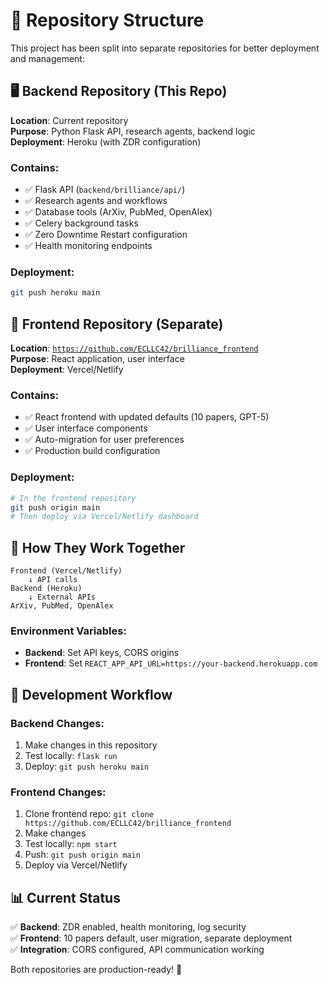 # 📁 Repository Structure

This project has been split into separate repositories for better deployment and management:

## 🖥️ **Backend Repository** (This Repo)
**Location**: Current repository  
**Purpose**: Python Flask API, research agents, backend logic  
**Deployment**: Heroku (with ZDR configuration)

### Contains:
- ✅ Flask API (`backend/brilliance/api/`)
- ✅ Research agents and workflows
- ✅ Database tools (ArXiv, PubMed, OpenAlex)
- ✅ Celery background tasks
- ✅ Zero Downtime Restart configuration
- ✅ Health monitoring endpoints

### Deployment:
```bash
git push heroku main
```

## 🎨 **Frontend Repository** (Separate)
**Location**: [`https://github.com/ECLLC42/brilliance_frontend`](https://github.com/ECLLC42/brilliance_frontend)  
**Purpose**: React application, user interface  
**Deployment**: Vercel/Netlify

### Contains:
- ✅ React frontend with updated defaults (10 papers, GPT-5)
- ✅ User interface components
- ✅ Auto-migration for user preferences
- ✅ Production build configuration

### Deployment:
```bash
# In the frontend repository
git push origin main
# Then deploy via Vercel/Netlify dashboard
```

## 🔗 **How They Work Together**

```
Frontend (Vercel/Netlify) 
    ↓ API calls
Backend (Heroku)
    ↓ External APIs  
ArXiv, PubMed, OpenAlex
```

### Environment Variables:
- **Backend**: Set API keys, CORS origins
- **Frontend**: Set `REACT_APP_API_URL=https://your-backend.herokuapp.com`

## 🚀 **Development Workflow**

### Backend Changes:
1. Make changes in this repository
2. Test locally: `flask run`
3. Deploy: `git push heroku main`

### Frontend Changes:
1. Clone frontend repo: `git clone https://github.com/ECLLC42/brilliance_frontend`
2. Make changes
3. Test locally: `npm start`
4. Push: `git push origin main`
5. Deploy via Vercel/Netlify

## 📊 **Current Status**

✅ **Backend**: ZDR enabled, health monitoring, log security  
✅ **Frontend**: 10 papers default, user migration, separate deployment  
✅ **Integration**: CORS configured, API communication working  

Both repositories are production-ready! 🎉
